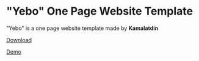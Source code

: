 <h1>"Yebo" One Page Website Template</h1>
<p>"Yebo" is a one page website template made by <b>Kamalatdin</b></p>
<p><a href="https://github.com/Kamalatdin03/yebo/archive/master.zip">Download</a></p>
<p><a href="https://kamalatdin03.github.io/yebo/" target="_blank">Demo</a></p>

